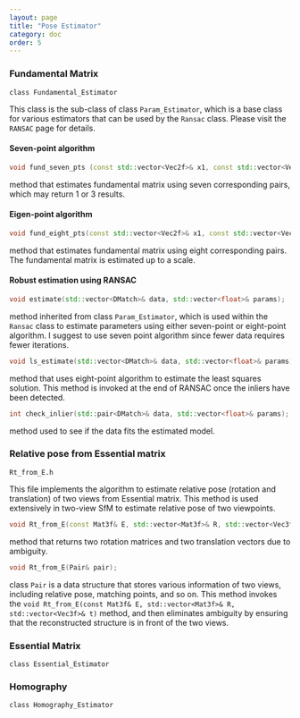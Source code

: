 ```yaml
---
layout: page
title: "Pose Estimator"
category: doc
order: 5
---
```


### Fundamental Matrix
`class Fundamental_Estimator`

This class is the sub-class of class `Param_Estimator`, which is a base class for various estimators that can be used by the `Ransac` class. Please visit the `RANSAC` page for details.

#### Seven-point algorithm
```cpp
void fund_seven_pts (const std::vector<Vec2f>& x1, const std::vector<Vec2f>& x2, vector<Mat3f>& F);
```
method that estimates fundamental matrix using seven corresponding pairs, which may return 1 or 3 results.

#### Eigen-point algorithm
```cpp
void fund_eight_pts(const std::vector<Vec2f>& x1, const std::vector<Vec2f>& x2, Mat3f& F);
```
method that estimates fundamental matrix using eight corresponding pairs. The fundamental matrix is estimated up to a scale.

#### Robust estimation using RANSAC
```cpp
void estimate(std::vector<DMatch>& data, std::vector<float>& params);
```
method inherited from class `Param_Estimator`, which is used within the `Ransac` class to estimate parameters using either seven-point or eight-point algorithm. I suggest to use seven point algorithm since fewer data requires fewer iterations.

```cpp
void ls_estimate(std::vector<DMatch>& data, std::vector<float>& params);
```
method that uses eight-point algorithm to estimate the least squares solution. This method is invoked at the end of RANSAC once the inliers have been detected.

```cpp
int check_inlier(std::pair<DMatch>& data, std::vector<float>& params);
```
method used to see if the data fits the estimated model.

### Relative pose from Essential matrix
`Rt_from_E.h`

This file implements the algorithm to estimate relative pose (rotation and translation) of two views from Essential matrix. This method is used extensively in two-view SfM to estimate relative pose of two viewpoints.

```cpp
void Rt_from_E(const Mat3f& E, std::vector<Mat3f>& R, std::vector<Vec3f>& t);
```
method that returns two rotation matrices and two translation vectors due to ambiguity.

```cpp
void Rt_from_E(Pair& pair);
```
class `Pair` is a data structure that stores various information of two views, including relative pose, matching points, and so on. This method invokes the `void Rt_from_E(const Mat3f& E, std::vector<Mat3f>& R, std::vector<Vec3f>& t)` method, and then eliminates ambiguity by ensuring that the reconstructed structure is in front of the two views.

### Essential Matrix
`class Essential_Estimator`


### Homography
`class Homography_Estimator`